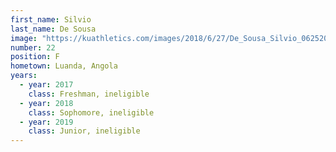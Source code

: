 ```yaml
---
first_name: Silvio
last_name: De Sousa
image: "https://kuathletics.com/images/2018/6/27/De_Sousa_Silvio_06252018.jpg?width=182&height=250&mode=crop&anchor=topcenter"
number: 22
position: F
hometown: Luanda, Angola
years:
  - year: 2017
    class: Freshman, ineligible
  - year: 2018
    class: Sophomore, ineligible
  - year: 2019
    class: Junior, ineligible
---
```

